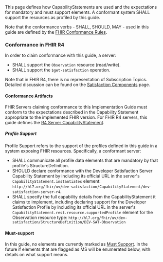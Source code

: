 
This page defines how CapabilityStatements are used and the expectations for mandatory and must support elements. A conformant system SHALL support the resources as profiled by this guide.

Note that the conformance verbs - SHALL, SHOULD, MAY - used in this guide are defined by the [FHIR Conformance Rules](http://hl7.org/fhir/conformance-rules.html).

### Conformance in FHIR R4
In order to claim conformance with this guide, a server:
* SHALL support the `Observation` resource (read/write).
* SHALL support the `$get-satisfaction` operation.

Note that in FHIR R4, there is no representation of Subscription Topics.  Detailed discussion can be found on the [Satisfaction Components](components.html) page.

<a name="conformance-artifacts"></a>
#### Conformance Artifacts
FHIR Servers claiming conformance to this Implementation Guide must conform to the expectations described in the Capability Statement appropriate to the implemented FHIR version.  For FHIR R4 servers, this guide defines the [R4 Server CapabilityStatement](CapabilityStatement-dev-satisfaction-server-r4.html).

<a name="profile-support"></a>
##### Profile Support
Profile Support refers to the support of the profiles defined in this guide in a system exposing FHIR resources. Specifically, a conformant server:
* SHALL communicate all profile data elements that are mandatory by that profile's StructureDefinition. 
* SHOULD declare conformance with the Developer Satisfaction Server Capability Statement by including its official URL in the server's `CapabilityStatement.instantiates` element: `http://hl7.org/fhir/uv/dev-satisfaction/CapabilityStatement/dev-satisfaction-server-r4`.
* SHALL specify the full capability details from the CapabilityStatement it claims to implement, including declaring support for the Developer Satisfaction Profile by including its official URL in the server's `CapabilityStatement.rest.resource.supportedProfile` element for the Observation resource type: `http://hl7.org/fhir/uv/dev-satisfaction/StructureDefinition/DEV-SAT-Observation`

<a name="must-support"></a>
#### Must-support
In this guide, no elements are currently marked as [Must Support](https://www.hl7.org/fhir/conformance-rules.html#mustSupport). In the future if elements that are flagged as MS will be enumerated below, with details on what support means.
